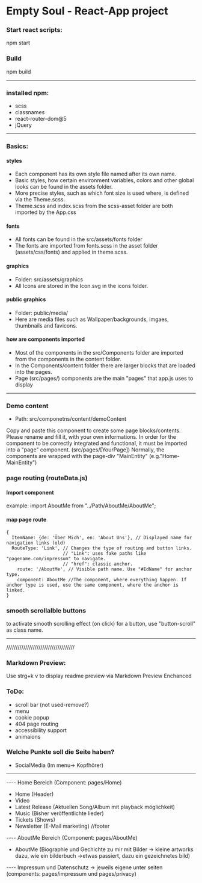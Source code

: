 # Empty Soul - React-App project

### Start react scripts:
npm start

### Build
npm build
_____

### installed npm:
- scss
- classnames
- react-router-dom@5
- jQuery
____
### Basics:
#### styles
- Each component has its own style file named after its own name.
- Basic styles, how certain environment variables, colors and other global looks can be found in the assets folder.
- More precise styles, such as which font size is used where, is defined via the Theme.scss.
- Theme.scss and index.scss from the scss-asset folder are both imported by the App.css

#### fonts
- All fonts can be found in the src/assets/fonts folder
- The fonts are imported from fonts.scss in the asset folder (assets/css/fonts) and applied in theme.scss.

#### graphics
- Folder: src/assets/graphics
- All Icons are stored in the Icon.svg in the icons folder.

#### public graphics
- Folder: public/media/
- Here are media files such as Wallpaper/backgrounds, imgaes, thumbnails and favicons.

#### how are components imported
- Most of the components in the src/Components folder are imported from the components in the content folder.
- In the Components/content folder there are larger blocks that are loaded into the pages.
- Page (src/pages/) components are the main "pages" that app.js uses to display

______________

### Demo content
- Path: src/componetns/content/demoContent

Copy and paste this component to create some page blocks/contents.
Please rename and fill it, with your own informations.
In order for the component to be correctly integrated and functional, 
it must be imported into a "page" component. (src/pages/[YourPage])
Normally, the components are wrapped with the page-div "MainEntity" (e.g."Home-MainEntity")

### page routing (routeData.js)

#### Import component
example: import AboutMe from "../Path/AboutMe/AboutMe";

#### map page route
    {
      ItemName: {de: 'Über Mich', en: 'About Uns'}, // Displayed name for navigation links (old)
      RouteType: 'Link', // Changes the type of routing and button links. 
                         // "Link": uses fake paths like "pagename.com/impressum" to navigate. 
                         // "href": classic anchor.
        route: '/AboutMe', // Visible path name. Use "#IdName" for anchor type.
        component: AboutMe //The component, where everything happen. If anchor type is used, use the same component, where the anchor is linked.
    }

### smooth scrollalble buttons
to activate smooth scrolling effect (on click) for a button,
use "button-scroll" as class name.
____________________________________
////////////////////////////////////

### Markdown Preview:
Use strg+k v to display readme preview via Markdown Preview Enchanced

### ToDo:
- scroll bar (not used-remove?)
- menu
- cookie popup
- 404 page routing
- accessibility support
- animaions

### Welche Punkte soll die Seite haben?
- SocialMedia (Im menu-> Kopfhörer)
----
---- Home Bereich (Component: pages/Home)

- Home (Header)
- Video
- Latest Release (Aktuellen Song/Album mit playback möglichkeit)
- Music (Bisher veröffentlichte lieder)
- Tickets (Shows)
- Newsletter (E-Mail marketing)
//footer

---- AboutMe Bereich (Component: pages/AboutMe)
- AboutMe (Biographie und Gechichte zu mir mit Bilder -> kleine artworks dazu, wie ein bilderbuch ->etwas passiert, dazu ein gezeichnetes bild)

---- Impressum und Datenschutz -> jeweils eigene unter seiten (components: pages/impressum und pages/privacy)